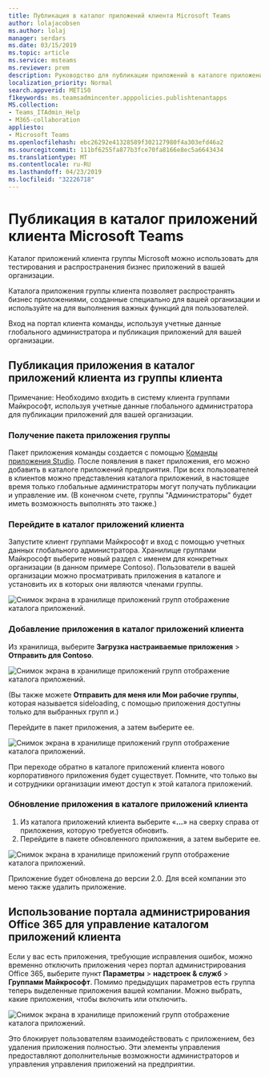```yaml
---
title: Публикация в каталог приложений клиента Microsoft Teams
author: lolajacobsen
ms.author: lolaj
manager: serdars
ms.date: 03/15/2019
ms.topic: article
ms.service: msteams
ms.reviewer: prem
description: Руководство для публикации приложений в каталоге приложений Microsoft группы клиента.
localization_priority: Normal
search.appverid: MET150
f1keywords: ms.teamsadmincenter.apppolicies.publishtenantapps
MS.collection:
- Teams_ITAdmin_Help
- M365-collaboration
appliesto:
- Microsoft Teams
ms.openlocfilehash: ebc26292e41328589f302127980f4a303efd46a2
ms.sourcegitcommit: 111bf6255fa877b3fce70fa8166e8ec5a6643434
ms.translationtype: MT
ms.contentlocale: ru-RU
ms.lasthandoff: 04/23/2019
ms.locfileid: "32226718"
---
```

<a name="publish-apps-to-the-microsoft-teams-tenant-apps-catalog"></a>Публикация в каталог приложений клиента Microsoft Teams
=======================================================

Каталог приложений клиента группы Microsoft можно использовать для тестирования и распространения бизнес приложений в вашей организации. 

Каталога приложения группы клиента позволяет распространять бизнес приложениями, созданные специально для вашей организации и используйте на для выполнения важных функций для пользователей. 
 
Вход на портал клиента команды, используя учетные данные глобального администратора и публикация приложений для вашей организации. 

## <a name="publish-an-app-to-the-tenant-apps-catalog-from-the-teams-client"></a>Публикация приложения в каталог приложений клиента из группы клиента

Примечание: Необходимо входить в систему клиента группами Майкрософт, используя учетные данные глобального администратора для публикации приложений для вашей организации.

### <a name="get-a-teams-app-package"></a>Получение пакета приложения группы

Пакет приложения команды создается с помощью [Команды приложения Studio](https://docs.microsoft.com/microsoftteams/platform/get-started/get-started-app-studio). После появления в пакет приложения, его можно добавить в каталоге приложений предприятия. При всех пользователей в клиентов можно представления каталога приложений, в настоящее время только глобальные администраторы могут получать публикации и управление им. (В конечном счете, группы "Администраторы" будет иметь возможность выполнять это также.)

### <a name="go-to-the-tenant-apps-catalog"></a>Перейдите в каталог приложений клиента

Запустите клиент группами Майкрософт и вход с помощью учетных данных глобального администратора. Хранилище группами Майкрософт выберите новый раздел с именем для конкретных организации (в данном примере Contoso). Пользователи в вашей организации можно просматривать приложения в каталоге и установить их в которых они являются членами группы. 

![Снимок экрана в хранилище приложений групп отображение каталога приложений.](media/private-app-store-teams-image01.png)

### <a name="add-an-app-to-the-tenant-apps-catalog"></a>Добавление приложения в каталог приложений клиента

Из хранилища, выберите **Загрузка настраиваемые приложения** > **Отправить для Contoso**.

![Снимок экрана в хранилище приложений групп отображение каталога приложений.](media/private-app-store-teams-image02.png)

(Вы также можете **Отправить для меня или Мои рабочие группы**, которая называется sideloading, с помощью приложения доступны только для выбранных групп и.) 

Перейдите в пакет приложения, а затем выберите ее.

![Снимок экрана в хранилище приложений групп отображение каталога приложений.](media/private-app-store-teams-image03.png)

При переходе обратно в каталоге приложений клиента нового корпоративного приложения будет существует. Помните, что только вы и сотрудники организации имеют доступ к этой каталога приложений.

### <a name="update-an-app-in-the-tenant-apps-catalog"></a>Обновление приложения в каталоге приложений клиента

1. Из каталога приложений клиента выберите «**...**» на сверху справа от приложения, которую требуется обновить.
2. Перейдите в пакете обновленного приложения, а затем выберите ее.

![Снимок экрана в хранилище приложений групп отображение каталога приложений.](media/private-app-store-teams-image04.png)

Приложение будет обновлена до версии 2.0. Для всей компании это меню также удалить приложение.

## <a name="use-the-office-365-admin-portal-to-manage-the-tenant-apps-catalog"></a>Использование портала администрирования Office 365 для управление каталогом приложений клиента

Если у вас есть приложения, требующие исправления ошибок, можно временно отключить приложения через портал администрирования Office 365, выберите пункт **Параметры** > **надстроек & служб** > **Группами Майкрософт**. Помимо предыдущих параметров есть группа теперь выделенные приложения вашей компании. Можно выбрать, какие приложения, чтобы включить или отключить.

![Снимок экрана в хранилище приложений групп отображение каталога приложений.](media/private-app-store-teams-image05.png)

Это блокирует пользователям взаимодействовать с приложением, без удаления приложения полностью. Эти элементы управления предоставляют дополнительные возможности администраторов и управления управления приложений на предприятии. 


